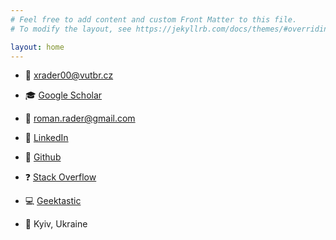 ```yaml
---
# Feel free to add content and custom Front Matter to this file.
# To modify the layout, see https://jekyllrb.com/docs/themes/#overriding-theme-defaults

layout: home
---
```


 - 📧 [xrader00@vutbr.cz](mailto:roman.rader@gmail.com)
 - 🎓 [Google Scholar](https://scholar.google.com.ua/citations?user=hisJj1IAAAAJ)


 - 📧 [roman.rader@gmail.com](mailto:roman.rader@gmail.com)
 - 🔗 [LinkedIn](https://www.linkedin.com/in/roman-rader/)
 - 🐙 [Github](https://github.com/rrader/)
 - ❓ [Stack Overflow](https://stackoverflow.com/users/330406/antigluk)
 - 💻 [Geektastic](https://app.geektastic.com/profile/public/ofUqjZqr-oppQOlOhROsCg)


 - 📍 Kyiv, Ukraine
